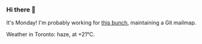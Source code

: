 ### Hi there :wave:

It's Monday! I'm probably working for [this bunch](https://github.com/kohofinancial), maintaining a Git mailmap.

Weather in Toronto: haze, at +21°C.

